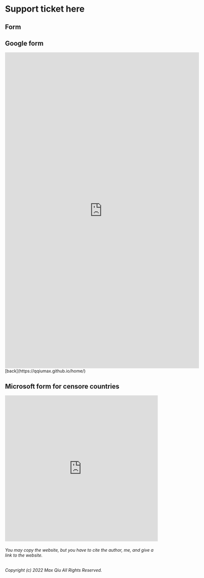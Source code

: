 # Support ticket here
## Form
## Google form
<iframe src="https://docs.google.com/forms/d/e/1FAIpQLSdT9RG7vhMA1tB6hkCta8Mx-eRzQ0BUMoqVY8Zwa0x9S55tUw/viewform?embedded=true" width="640" height="1039" frameborder="0" marginheight="0" marginwidth="0">Loading</iframe>
[back](https://qqiumax.github.io/home/)

## Microsoft form for censore countries
<iframe width="640px" height="480px" src="https://forms.office.com/Pages/ResponsePage.aspx?id=DQSIkWdsW0yxEjajBLZtrQAAAAAAAAAAAAYAAAx90HpUMUE5VERBMFdSQjBESUlKNlYyN04xUVpPRy4u&embed=true" frameborder="0" marginwidth="0" marginheight="0" style="border: none; max-width:100%; max-height:100vh" allowfullscreen webkitallowfullscreen mozallowfullscreen msallowfullscreen> </iframe>

###### You may copy the website, but you have to cite the author, me, and give a link to the website.

###### Copyright (c) 2022 Max Qiu All Rights Reserved.